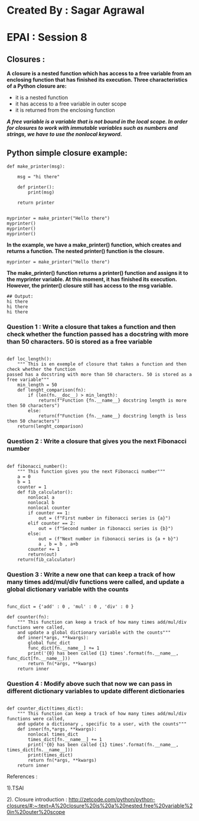 # Created By : Sagar Agrawal

# EPAI : Session 8

## Closures : 

__A closure is a nested function which has access to a free variable from an enclosing function that has finished its execution. Three characteristics of a Python closure are:__

* it is a nested function
* it has access to a free variable in outer scope
* it is returned from the enclosing function

__*A free variable is a variable that is not bound in the local scope. In order for closures to work with immutable variables such as numbers and strings, we have to use the nonlocal keyword.*__

## Python simple closure example:
```
def make_printer(msg):

    msg = "hi there"

    def printer():
        print(msg)

    return printer


myprinter = make_printer("Hello there")
myprinter()
myprinter()
myprinter()

```
__In the example, we have a make_printer() function, which creates and returns a function. The nested printer() function is the closure.__
```
myprinter = make_printer("Hello there")
```
__The make_printer() function returns a printer() function and assigns it to the myprinter variable. At this moment, it has finished its execution. However, the printer() closure still has access to the msg variable.__
```
## Output:
hi there
hi there
hi there
```

### Question 1 : Write a closure that takes a function and then check whether the function passed has a docstring with more than 50 characters. 50 is stored as a free variable

```

def loc_length():
    """ This is en exemple of closure that takes a function and then check whether the function 
passed has a docstring with more than 50 characters. 50 is stored as a free variable"""
    min_length = 50
    def lenght_comparison(fn):
        if (len(fn.__doc__) > min_length):
            return(f"Function {fn.__name__} docstring length is more then 50 characters")
        else:
            return(f"Function {fn.__name__} docstring length is less then 50 characters")
    return(lenght_comparison)

```

### Question 2 : Write a closure that gives you the next Fibonacci number

```

def fibonacci_number():
    """ This function gives you the next Fibonacci number"""
    a = 0
    b = 1
    counter = 1
    def fib_calculator():
        nonlocal a
        nonlocal b
        nonlocal counter
        if counter == 1:
            out = (f"First number in fibonacci series is {a}")
        elif counter == 2:
            out = (f"Second number in fibonacci series is {b}")
        else:
            out = (f"Next number in fibonacci series is {a + b}")
            a , b = b , a+b 
        counter += 1
        return(out)
    return(fib_calculator)

```

### Question 3 : Write a new one that can keep a track of how many times add/mul/div functions were called, and update a global dictionary variable with the counts


```

func_dict = {'add' : 0 , 'mul' : 0 , 'div' : 0 }

def counter(fn):
    """ This function can keep a track of how many times add/mul/div functions were called,
    and update a global dictionary variable with the counts"""
    def inner(*args, **kwargs):
        global func_dict
        func_dict[fn.__name__] += 1
        print('{0} has been called {1} times'.format(fn.__name__, func_dict[fn.__name__]))
        return fn(*args, **kwargs)
    return inner  

```

### Question 4 : Modify above such that now we can pass in different dictionary variables to update different dictionaries

```

def counter_dict(times_dict):
    """ This function can keep a track of how many times add/mul/div functions were called,
    and update a dictionary , specific to a user, with the counts"""
    def inner(fn,*args, **kwargs):
        nonlocal times_dict
        times_dict[fn.__name__] += 1
        print('{0} has been called {1} times'.format(fn.__name__, times_dict[fn.__name__]))
        print(times_dict)
        return fn(*args, **kwargs)
    return inner
```

References : 

1).TSAI

2). Closure introduction : http://zetcode.com/python/python-closures/#:~:text=A%20closure%20is%20a%20nested,free%20variable%20in%20outer%20scope
             
